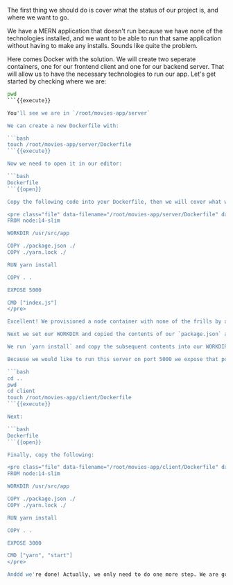 The first thing we should do is cover what the status of our project is, and where we want to go.

We have a MERN application that doesn't run because we have none of the technologies installed, and we want to be able to run that same application without having to make any installs. Sounds like quite the problem.

Here comes Docker with the solution. We will create two seperate containers, one for our frontend client and one for our backend server. That will allow us to have the necessary technologies to run our app. Let's get started by checking where we are:

```bash
pwd
```{{execute}}

You'll see we are in `/root/movies-app/server`

We can create a new Dockerfile with:

```bash
touch /root/movies-app/server/Dockerfile
```{{execute}}

Now we need to open it in our editor:

```bash
Dockerfile
```{{open}}

Copy the following code into your Dockerfile, then we will cover what we entered:

<pre class="file" data-filename="/root/movies-app/server/Dockerfile" data-target="replace">
FROM node:14-slim

WORKDIR /usr/src/app

COPY ./package.json ./
COPY ./yarn.lock ./

RUN yarn install

COPY . .

EXPOSE 5000

CMD ["index.js"]
</pre>

Excellent! We provisioned a node container with none of the frills by adding the `-slim` option.

Next we set our WORKDIR and copied the contents of our `package.json` and `yarn.lock` into our WORKDIR.

We run `yarn install` and copy the subsequent contents into our WORKDIR. 

Because we would like to run this server on port 5000 we expose that port and then give the CMD of `index.js`. This Dockerfile will properly build our backend server for use! The frontend client is going to look extremely similar, with the only changes being the EXPOSEd port and the CMD.

```bash
cd ..
pwd
cd client
touch /root/movies-app/client/Dockerfile
```{{execute}}

Next:

```bash
Dockerfile
```{{open}}

Finally, copy the following:

<pre class="file" data-filename="/root/movies-app/client/Dockerfile" data-target="replace">
FROM node:14-slim

WORKDIR /usr/src/app

COPY ./package.json ./
COPY ./yarn.lock ./

RUN yarn install

COPY . .

EXPOSE 3000

CMD ["yarn", "start"]
</pre>

Anddd we're done! Actually, we only need to do one more step. We are going to use `docker-compose` to run our two images in tandem, and provision us an instance of `MongoDB` at the same time. See you in our final step!